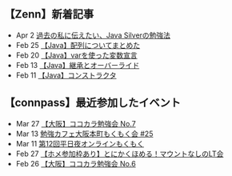## 【Zenn】新着記事
<!-- profile updater begin: zenn -->
- Apr 2 [過去の私に伝えたい、Java Silverの勉強法](https://zenn.dev/miya_akari/articles/830c6ba8805a64)
- Feb 25 [【Java】配列についてまとめた](https://zenn.dev/miya_akari/articles/8f03bda9313e55)
- Feb 20 [【Java】varを使った変数宣言](https://zenn.dev/miya_akari/articles/6b7af10df142eb)
- Feb 13 [【Java】継承とオーバーライド](https://zenn.dev/miya_akari/articles/21387880393fb2)
- Feb 11 [【Java】コンストラクタ](https://zenn.dev/miya_akari/articles/bdcf90b497ee69)
<!-- profile updater end: zenn -->

## 【connpass】最近参加したイベント
<!-- profile updater begin: connpass -->
- Mar 27 [【大阪】ココカラ勉強会 No.7](https://kokokara.connpass.com/event/241575/)
- Mar 13 [勉強カフェ大阪本町もくもく会 #25](https://brightful-study.connpass.com/event/240299/)
- Mar 11 [第12回平日夜オンラインもくもく](https://tech-union.connpass.com/event/241755/)
- Feb 27 [【ホメ参加枠あり】とにかくほめる！マウントなしのLT会](https://tonihome.connpass.com/event/238183/)
- Feb 26 [【大阪】ココカラ勉強会 No.6](https://kokokara.connpass.com/event/239625/)
<!-- profile updater end: connpass -->

